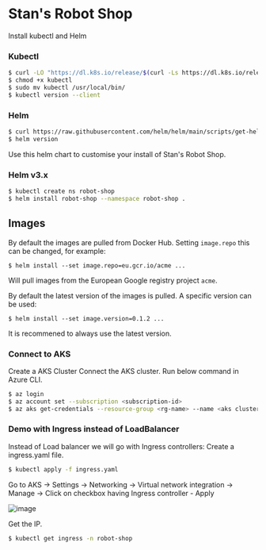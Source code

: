 # Stan's Robot Shop

Install kubectl and Helm

### Kubectl

```bash
$ curl -LO "https://dl.k8s.io/release/$(curl -Ls https://dl.k8s.io/release/stable.txt)/bin/linux/amd64/kubectl"
$ chmod +x kubectl
$ sudo mv kubectl /usr/local/bin/
$ kubectl version --client
```

### Helm

```bash
$ curl https://raw.githubusercontent.com/helm/helm/main/scripts/get-helm-3 | bash
$ helm version
```

Use this helm chart to customise your install of Stan's Robot Shop.

### Helm v3.x

```bash
$ kubectl create ns robot-shop
$ helm install robot-shop --namespace robot-shop .
```

## Images

By default the images are pulled from Docker Hub. Setting `image.repo` this can be changed, for example:

```shell
$ helm install --set image.repo=eu.gcr.io/acme ...
```

Will pull images from the European Google registry project `acme`.

By default the latest version of the images is pulled. A specific version can be used:

```shell
$ helm install --set image.version=0.1.2 ...
```

It is recommened to always use the latest version.

### Connect to AKS

Create a AKS Cluster
Connect the AKS cluster. Run below command in Azure CLI.

```bash
$ az login
$ az account set --subscription <subscription-id>
$ az aks get-credentials --resource-group <rg-name> --name <aks cluster name>
```
### Demo with Ingress instead of LoadBalancer

Instead of Load balancer we will go with Ingress controllers:
Create a ingress.yaml file.

```bash
$ kubectl apply -f ingress.yaml
```
Go to AKS -> Settings -> Networking -> Virtual network integration -> Manage -> Click on checkbox having Ingress controller - Apply

![image](https://github.com/user-attachments/assets/40d54627-eab7-4dda-a50b-ed094ed8ff94)

Get the IP.

```bash
$ kubectl get ingress -n robot-shop
```
